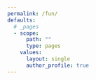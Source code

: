 ```yaml
---
permalink: /fun/
defaults:
  # _pages
  - scope:
      path: ""
      type: pages
    values:
      layout: single
      author_profile: true
---
```

